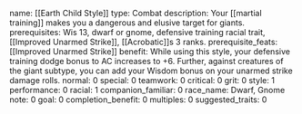 name: [[Earth Child Style]]
type: Combat
description: Your [[martial training]] makes you a dangerous and elusive target for giants.
prerequisites: Wis 13, dwarf or gnome, defensive training racial trait, [[Improved Unarmed Strike]], [[Acrobatic]]s 3 ranks.
prerequisite_feats: [[Improved Unarmed Strike]]
benefit: While using this style, your defensive training dodge bonus to AC increases to +6. Further, against creatures of the giant subtype, you can add your Wisdom bonus on your unarmed strike damage rolls.
normal: 0
special: 0
teamwork: 0
critical: 0
grit: 0
style: 1
performance: 0
racial: 1
companion_familiar: 0
race_name: Dwarf, Gnome
note: 0
goal: 0
completion_benefit: 0
multiples: 0
suggested_traits: 0
